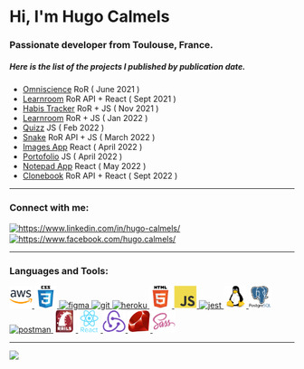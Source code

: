 <h1>Hi, I'm Hugo Calmels</h1>

<h3>Passionate developer from Toulouse, France.</h3>

<h5>Here is the list of the projects I published by publication date.</h5>

  <ul>
    <li><a href="https://thp-omniscience.herokuapp.com/">Omniscience</a> RoR ( June 2021 ) </li>
    <li><a href="https://learnroom-v2.netlify.app/">Learnroom</a> RoR API + React ( Sept 2021 )</li>
    <li><a href="https://github.com/HugoCalmels/RailsIntermediate_Eventbrite">Habis Tracker</a> RoR + JS ( Nov 2021 )</li>
    <li><a href="https://habits-tracker-plus.herokuapp.com/">Learnroom</a> RoR + JS  ( Jan 2022 )</li>
    <li><a href="https://quizz-js-plus.netlify.app/">Quizz</a> JS ( Feb 2022 )</li>
    <li><a href="https://snake-plus.netlify.app/">Snake</a> RoR API + JS ( March 2022 )</li>
    <li><a href="https://image-app-plus.netlify.app">Images App</a> React ( April 2022 )</li>
    <li><a href="https://www.portofolio-hugo-calmels.com/">Portofolio</a> JS ( April 2022 )</li>
    <li> <a href="https://github.com/HugoCalmels/react-notepad">Notepad App</a> React ( May 2022 )</li>
    <li><a href="https://clonebook-super.netlify.app/">Clonebook</a> RoR API + React ( Sept 2022 )</li>
   </ul>
<hr/>
<h3 align="left">Connect with me:</h3>
<p align="left">
<a href="https://linkedin.com/in/https://www.linkedin.com/in/hugo-calmels/" target="blank"><img align="center" src="https://raw.githubusercontent.com/rahuldkjain/github-profile-readme-generator/master/src/images/icons/Social/linked-in-alt.svg" alt="https://www.linkedin.com/in/hugo-calmels/" height="30" width="40" /></a>
<a href="https://fb.com/https://www.facebook.com/hugo.calmels/" target="blank"><img align="center" src="https://raw.githubusercontent.com/rahuldkjain/github-profile-readme-generator/master/src/images/icons/Social/facebook.svg" alt="https://www.facebook.com/hugo.calmels/" height="30" width="40" /></a>
</p>
<hr/>
<h3 align="left">Languages and Tools:</h3>
<p align="left"> <a href="https://aws.amazon.com" target="_blank" rel="noreferrer"> <img src="https://raw.githubusercontent.com/devicons/devicon/master/icons/amazonwebservices/amazonwebservices-original-wordmark.svg" alt="aws" width="40" height="40"/> </a> <a href="https://www.w3schools.com/css/" target="_blank" rel="noreferrer"> <img src="https://raw.githubusercontent.com/devicons/devicon/master/icons/css3/css3-original-wordmark.svg" alt="css3" width="40" height="40"/> </a> <a href="https://www.figma.com/" target="_blank" rel="noreferrer"> <img src="https://www.vectorlogo.zone/logos/figma/figma-icon.svg" alt="figma" width="40" height="40"/> </a> <a href="https://git-scm.com/" target="_blank" rel="noreferrer"> <img src="https://www.vectorlogo.zone/logos/git-scm/git-scm-icon.svg" alt="git" width="40" height="40"/> </a> <a href="https://heroku.com" target="_blank" rel="noreferrer"> <img src="https://www.vectorlogo.zone/logos/heroku/heroku-icon.svg" alt="heroku" width="40" height="40"/> </a> <a href="https://www.w3.org/html/" target="_blank" rel="noreferrer"> <img src="https://raw.githubusercontent.com/devicons/devicon/master/icons/html5/html5-original-wordmark.svg" alt="html5" width="40" height="40"/> </a> <a href="https://developer.mozilla.org/en-US/docs/Web/JavaScript" target="_blank" rel="noreferrer"> <img src="https://raw.githubusercontent.com/devicons/devicon/master/icons/javascript/javascript-original.svg" alt="javascript" width="40" height="40"/> </a> <a href="https://jestjs.io" target="_blank" rel="noreferrer"> <img src="https://www.vectorlogo.zone/logos/jestjsio/jestjsio-icon.svg" alt="jest" width="40" height="40"/> </a> <a href="https://www.linux.org/" target="_blank" rel="noreferrer"> <img src="https://raw.githubusercontent.com/devicons/devicon/master/icons/linux/linux-original.svg" alt="linux" width="40" height="40"/> </a> <a href="https://www.postgresql.org" target="_blank" rel="noreferrer"> <img src="https://raw.githubusercontent.com/devicons/devicon/master/icons/postgresql/postgresql-original-wordmark.svg" alt="postgresql" width="40" height="40"/> </a> <a href="https://postman.com" target="_blank" rel="noreferrer"> <img src="https://www.vectorlogo.zone/logos/getpostman/getpostman-icon.svg" alt="postman" width="40" height="40"/> </a> <a href="https://rubyonrails.org" target="_blank" rel="noreferrer"> <img src="https://raw.githubusercontent.com/devicons/devicon/master/icons/rails/rails-original-wordmark.svg" alt="rails" width="40" height="40"/> </a> <a href="https://reactjs.org/" target="_blank" rel="noreferrer"> <img src="https://raw.githubusercontent.com/devicons/devicon/master/icons/react/react-original-wordmark.svg" alt="react" width="40" height="40"/> </a> <a href="https://redux.js.org" target="_blank" rel="noreferrer"> <img src="https://raw.githubusercontent.com/devicons/devicon/master/icons/redux/redux-original.svg" alt="redux" width="40" height="40"/> </a> <a href="https://www.ruby-lang.org/en/" target="_blank" rel="noreferrer"> <img src="https://raw.githubusercontent.com/devicons/devicon/master/icons/ruby/ruby-original.svg" alt="ruby" width="40" height="40"/> </a> <a href="https://sass-lang.com" target="_blank" rel="noreferrer"> <img src="https://raw.githubusercontent.com/devicons/devicon/master/icons/sass/sass-original.svg" alt="sass" width="40" height="40"/> </a> </p
<br/>
<hr/>
<img src="https://github-readme-codewars-stats.herokuapp.com/api/?username=HugoCalmels&card&colormode=dark_mode"></img>
